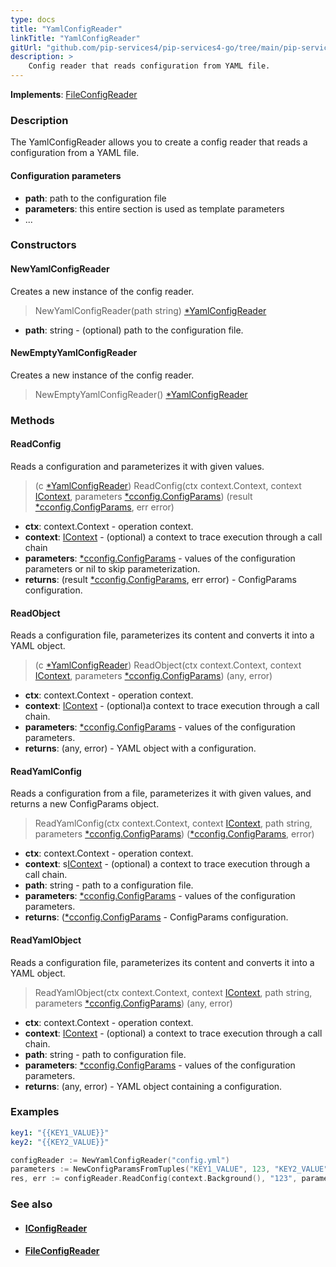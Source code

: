 ```yaml
---
type: docs
title: "YamlConfigReader"
linkTitle: "YamlConfigReader"
gitUrl: "github.com/pip-services4/pip-services4-go/tree/main/pip-services4-config-go"
description: >
    Config reader that reads configuration from YAML file.
---
```


**Implements**: [FileConfigReader](../file_config_reader)

### Description

The YamlConfigReader allows you to create a config reader that reads a configuration from a YAML file.

#### Configuration parameters

- **path**: path to the configuration file
- **parameters**: this entire section is used as template parameters
- ...


### Constructors

#### NewYamlConfigReader
Creates a new instance of the config reader.

> NewYamlConfigReader(path string) [*YamlConfigReader]()

- **path**: string - (optional) path to the configuration file.

#### NewEmptyYamlConfigReader
Creates a new instance of the config reader.

> NewEmptyYamlConfigReader() [*YamlConfigReader]()


### Methods


#### ReadConfig
Reads a configuration and parameterizes it with given values.

> (c [*YamlConfigReader]()) ReadConfig(ctx context.Context, context [IContext](../../../components/context/icontext), parameters [*cconfig.ConfigParams](../../../components/config/config_params)) (result [*cconfig.ConfigParams](../../../components/config/config_params), err error)

- **ctx**: context.Context - operation context.
- **context**: [IContext](../../../components/context/icontext) - (optional) a context to trace execution through a call chain
- **parameters**: [*cconfig.ConfigParams](../../../components/config/config_params) - values of the configuration parameters or nil to skip parameterization.
- **returns**: (result [*cconfig.ConfigParams](../../../components/config/config_params), err error) - ConfigParams configuration.


#### ReadObject
Reads a configuration file, parameterizes its content and converts it into a YAML object.

> (c [*YamlConfigReader]()) ReadObject(ctx context.Context, context [IContext](../../../components/context/icontext), parameters [*cconfig.ConfigParams](../../../components/config/config_params)) (any, error)

- **ctx**: context.Context - operation context.
- **context**: [IContext](../../../components/context/icontext) - (optional)a context to trace execution through a call chain.
- **parameters**: [*cconfig.ConfigParams](../../../components/config/config_params) - values of the configuration parameters.
- **returns**: (any, error) - YAML object with a configuration.

#### ReadYamlConfig
Reads a configuration from a file, parameterizes it with given values, and returns a new ConfigParams object.

> ReadYamlConfig(ctx context.Context, context [IContext](../../../components/context/icontext), path string, parameters [*cconfig.ConfigParams](../../../components/config/config_params)) ([*cconfig.ConfigParams](../../../components/config/config_params), error)

- **ctx**: context.Context - operation context.
- **context**: s[IContext](../../../components/context/icontext) - (optional) a context to trace execution through a call chain.
- **path**: string - path to a configuration file.
- **parameters**: [*cconfig.ConfigParams](../../../components/config/config_params) - values of the configuration parameters.
- **returns**: ([*cconfig.ConfigParams](../../../components/config/config_params) - ConfigParams configuration.


#### ReadYamlObject
Reads a configuration file, parameterizes its content and converts it into a YAML object.

> ReadYamlObject(ctx context.Context, context [IContext](../../../components/context/icontext), path string, parameters [*cconfig.ConfigParams](../../../components/config/config_params)) (any, error)

- **ctx**: context.Context - operation context.
- **context**: [IContext](../../../components/context/icontext) - (optional) a context to trace execution through a call chain.
- **path**: string - path to configuration file.
- **parameters**: [*cconfig.ConfigParams](../../../components/config/config_params) - values of the configuration parameters.
- **returns**: (any, error) - YAML object containing a configuration.

### Examples

```yaml
key1: "{{KEY1_VALUE}}"
key2: "{{KEY2_VALUE}}"
```
    
        
```go
configReader := NewYamlConfigReader("config.yml")
parameters := NewConfigParamsFromTuples("KEY1_VALUE", 123, "KEY2_VALUE", "ABC")
res, err := configReader.ReadConfig(context.Background(), "123", parameters) // Result: key1=123;key2=ABC
```

### See also
- #### [IConfigReader](../iconfig_reader)
- #### [FileConfigReader](../file_config_reader)

